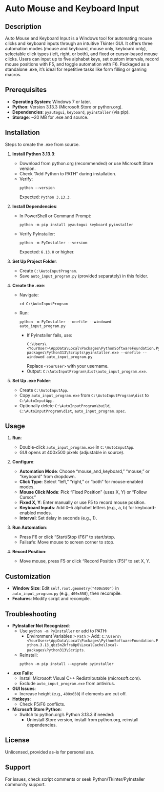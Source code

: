 # Auto Mouse and Keyboard Input

## Description
Auto Mouse and Keyboard Input is a Windows tool for automating mouse clicks and keyboard inputs through an intuitive Tkinter GUI. It offers three automation modes (mouse and keyboard, mouse only, keyboard only), selectable click types (left, right, or both), and fixed or cursor-based mouse clicks. Users can input up to five alphabet keys, set custom intervals, record mouse positions with F5, and toggle automation with F6. Packaged as a standalone .exe, it’s ideal for repetitive tasks like form filling or gaming macros.

## Prerequisites
- **Operating System**: Windows 7 or later.
- **Python**: Version 3.13.3 (Microsoft Store or python.org).
- **Dependencies**: `pyautogui`, `keyboard`, `pyinstaller` (via pip).
- **Storage**: ~20 MB for .exe and source.

## Installation
Steps to create the .exe from source.

1. **Install Python 3.13.3**:
   - Download from python.org (recommended) or use Microsoft Store version.
   - Check “Add Python to PATH” during installation.
   - Verify:
     ```
     python --version
     ```
     Expected: `Python 3.13.3`.

2. **Install Dependencies**:
   - In PowerShell or Command Prompt:
     ```
     python -m pip install pyautogui keyboard pyinstaller
     ```
   - Verify PyInstaller:
     ```
     python -m PyInstaller --version
     ```
     Expected: `6.13.0` or higher.

3. **Set Up Project Folder**:
   - Create `C:\AutoInputProgram`.
   - Save `auto_input_program.py` (provided separately) in this folder.

4. **Create the .exe**:
   - Navigate:
     ```
     cd C:\AutoInputProgram
     ```
   - Run:
     ```
     python -m PyInstaller --onefile --windowed auto_input_program.py
     ```
     - If PyInstaller fails, use:
       ```
       C:\Users\<YourUser>\AppData\Local\Packages\PythonSoftwareFoundation.Python.3.13_qbz5n2kfra8p0\LocalCache\local-packages\Python313\Scripts\pyinstaller.exe --onefile --windowed auto_input_program.py
       ```
       Replace `<YourUser>` with your username.
     - Output: `C:\AutoInputProgram\dist\auto_input_program.exe`.

5. **Set Up .exe Folder**:
   - Create `C:\AutoInputApp`.
   - Copy `auto_input_program.exe` from `C:\AutoInputProgram\dist` to `C:\AutoInputApp`.
   - Optionally delete `C:\AutoInputProgram\build`, `C:\AutoInputProgram\dist`, `auto_input_program.spec`.

## Usage
1. **Run**:
   - Double-click `auto_input_program.exe` in `C:\AutoInputApp`.
   - GUI opens at 400x500 pixels (adjustable in source).

2. **Configure**:
   - **Automation Mode**: Choose “mouse_and_keyboard,” “mouse,” or “keyboard” from dropdown.
   - **Click Type**: Select “left,” “right,” or “both” for mouse-enabled modes.
   - **Mouse Click Mode**: Pick “Fixed Position” (uses X, Y) or “Follow Cursor.”
   - **Fixed X, Y**: Enter manually or use F5 to record mouse position.
   - **Keyboard Inputs**: Add 0–5 alphabet letters (e.g., a, b) for keyboard-enabled modes.
   - **Interval**: Set delay in seconds (e.g., 1).

3. **Run Automation**:
   - Press F6 or click “Start/Stop (F6)” to start/stop.
   - Failsafe: Move mouse to screen corner to stop.

4. **Record Position**:
   - Move mouse, press F5 or click “Record Position (F5)” to set X, Y.

## Customization
- **Window Size**: Edit `self.root.geometry("400x500")` in `auto_input_program.py` (e.g., `400x550`), then recompile.
- **Features**: Modify script and recompile.

## Troubleshooting
- **PyInstaller Not Recognized**:
  - Use `python -m PyInstaller` or add to PATH:
    - Environment Variables > `Path` > Add: `C:\Users\<YourUser>\AppData\Local\Packages\PythonSoftwareFoundation.Python.3.13_qbz5n2kfra8p0\LocalCache\local-packages\Python313\Scripts`.
  - Reinstall:
    ```
    python -m pip install --upgrade pyinstaller
    ```
- **.exe Fails**:
  - Install Microsoft Visual C++ Redistributable (microsoft.com).
  - Exclude `auto_input_program.exe` from antivirus.
- **GUI Issues**:
  - Increase height (e.g., `400x650`) if elements are cut off.
- **Hotkeys**:
  - Check F5/F6 conflicts.
- **Microsoft Store Python**:
  - Switch to python.org’s Python 3.13.3 if needed:
    - Uninstall Store version, install from python.org, reinstall dependencies.

## License
Unlicensed, provided as-is for personal use.

## Support
For issues, check script comments or seek Python/Tkinter/PyInstaller community support.